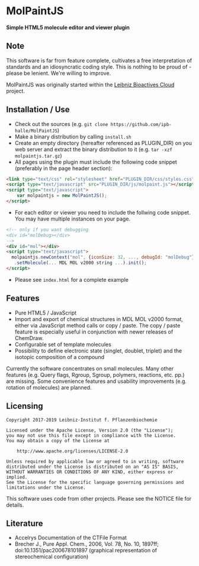 # MolPaintJS
**Simple HTML5 molecule editor and viewer plugin**

## Note
This software is far from feature complete, cultivates a free interpretation of standards and an idiosyncratic coding style. This is nothing to be proud of - please be lenient. We're willing to improve.

MolPaintJS was originally started within the [Leibniz Bioactives Cloud](https://www.leibniz-wirkstoffe.de/projects/lbac_project/) project.

## Installation / Use
* Check out the sources (e.g. `git clone https://github.com/ipb-halle/MolPaintJS`)
* Make a binary distribution by calling `install.sh`
* Create an empty directory (hereafter referenced as PLUGIN_DIR) on you web server and extract the binary distribution to it (e.g. `tar -xzf molpaintjs.tar.gz`)
* All pages using the plugin must include the following code snippet (preferably in the page header section): 

```html
<link type="text/css" rel="stylesheet" href="PLUGIN_DIR/css/styles.css"/>
<script type="text/javascript" src="PLUGIN_DIR/js/molpaint.js"></script>
<script type="text/javascript">
    var molpaintjs = new MolPaintJS();
</script>
```

* For each editor or viewer you need to include the follwing code snippet. You may have multiple instances on your page.

```html
<!-- only if you want debugging 
<div id="molDebug></div> 
-->
<div id="mol"></div>
<script type="text/javascript">
  molpaintjs.newContext("mol", {iconSize: 32, ..., debugId: "molDebug"})
   .setMolecule(... MDL MOL v2000 string ...).init();
</script>
```
 
* Please see `index.html` for a complete example

## Features
* Pure HTML5 / JavaScript
* Import and export of chemical structures in MDL MOL v2000 format, either via JavaScript method calls or copy / paste. The copy / paste feature is especially useful in conjunction with newer releases of ChemDraw.
* Configurable set of template molecules
* Possibility to define electronic state (singlet, doublet, triplet) and the isotopic composition of a compound

Currently the software concentrates on small molecules. Many other features (e.g. Query flags, Rgroup, Sgroup, polymers, reactions, etc. pp.) are missing. Some convenience features and usability improvements (e.g. rotation of molecules) are planned.

## Licensing
    Copyright 2017-2019 Leibniz-Institut f. Pflanzenbiochemie 
     
    Licensed under the Apache License, Version 2.0 (the "License");
    you may not use this file except in compliance with the License.
    You may obtain a copy of the License at
    
        http://www.apache.org/licenses/LICENSE-2.0
    
    Unless required by applicable law or agreed to in writing, software
    distributed under the License is distributed on an "AS IS" BASIS,
    WITHOUT WARRANTIES OR CONDITIONS OF ANY KIND, either express or implied.
    See the License for the specific language governing permissions and
    limitations under the License.

This software uses code from other projects. Please see the NOTICE file for details.

## Literature
* Accelrys Documentation of the CTFile Format
* Brecher J., Pure Appl. Chem., 2006, Vol. 78, No. 10, 1897ff; doi:10.1351/pac200678101897 (graphical representation of stereochemical configuration)
